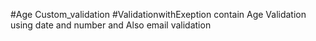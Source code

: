 #Age Custom_validation
#ValidationwithExeption contain Age Validation using date and number and Also email validation
